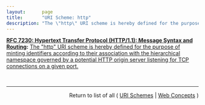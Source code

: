 ```yaml
---
layout:      page
title:       "URI Scheme: http"
description: "The \"http\" URI scheme is hereby defined for the purpose of minting identifiers according to their association with the hierarchical namespace governed by a potential HTTP origin server listening for TCP connections on a given port."
---
```


**[RFC 7230: Hypertext Transfer Protocol (HTTP/1.1): Message Syntax and Routing](/specs/IETF/RFC/7230 "The Hypertext Transfer Protocol (HTTP) is an application-level protocol for distributed, collaborative, hypertext information systems. HTTP has been in use by the World Wide Web global information initiative since 1990. This document provides an overview of HTTP architecture and its associated terminology, defines the &#34;http&#34; and &#34;https&#34; Uniform Resource Identifier (URI) schemes, defines the HTTP/1.1 message syntax and parsing requirements, and describes general security concerns for implementations."):** [The "http" URI scheme is hereby defined for the purpose of minting identifiers according to their association with the hierarchical namespace governed by a potential HTTP origin server listening for TCP connections on a given port.](http://tools.ietf.org/html/rfc7230#section-2.7.1 "Read documentation for URI Scheme &#34;http&#34;")

<br/>
<hr/>

<p style="text-align: right">Return to list of all ( <a href="../uri-schemes">URI Schemes</a> | <a href="../">Web Concepts</a> )</p>